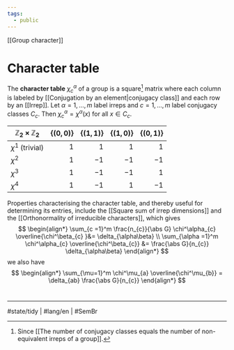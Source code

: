 ```yaml
---
tags:
  - public
---
```

[[Group character]]
# Character table

The **character table** $\chi^\alpha_{c}$ of a group is a square[^square] matrix where each column is labeled by [[Conjugation by an element|conjugacy class]] and each row by an [[Irrep]].
Let $\alpha = 1, \dots, m$ label irreps and $c = 1,\dots,m$ label conjugacy classes $C_{c}$.
Then $\chi^\alpha_{c} = \chi^\alpha(x)$ for all $x \in C_{c}$.


[^square]: Since [[The number of conjugacy classes equals the number of non-equivalent irreps of a group]].

| $\mathbb{Z}_{2} \times \mathbb{Z}_{2}$ | $\{ (0,0) \}$ | $\{ (1,1) \}$ | $\{ (1,0) \}$ | $\{ (0,1) \}$ |
| -------------------------------------- | -------------:| -------------:| -------------:| -------------:|
| $\chi^1$ (trivial)                     |           $1$ |           $1$ |           $1$ |           $1$ |
| $\chi^2$                               |           $1$ |          $-1$ |          $-1$ |          $-1$ |
| $\chi^3$                               |           $1$ |          $-1$ |          $-1$ |           $1$ |
| $\chi^4$                               |           $1$ |          $-1$ |           $1$ |          $-1$ |


Properties characterising the character table, and thereby useful for determining its entries, include the [[Square sum of irrep dimensions]] and the [[Orthonormality of irreducible characters]], which gives
$$
\begin{align*}
\sum_{c =1}^m \frac{n_{c}}{\abs G} \chi^\alpha_{c} \overline{\chi^\beta_{c} }&= \delta_{\alpha\beta} \\
\sum_{\alpha =1}^m \chi^\alpha_{c} \overline{\chi^\beta_{c}} &= \frac{\abs G}{n_{c}} \delta_{\alpha\beta}
\end{align*}
$$
we also have
$$
\begin{align*}
\sum_{\mu=1}^m \chi^\mu_{a} \overline{\chi^\mu_{b}} = \delta_{ab} \frac{\abs G}{n_{c}}
\end{align*}
$$


#
---
#state/tidy | #lang/en | #SemBr
